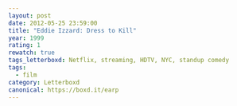 ```yaml
---
layout: post 
date: 2012-05-25 23:59:00
title: "Eddie Izzard: Dress to Kill"
year: 1999
rating: 1
rewatch: true
tags_letterboxd: Netflix, streaming, HDTV, NYC, standup comedy
tags:
  - film
category: Letterboxd
canonical: https://boxd.it/earp
---
```

